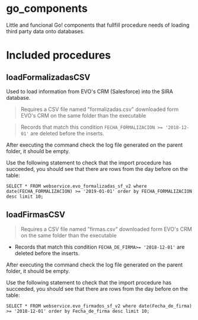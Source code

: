# go_components
Little and funcional Go! components that fullfill procedure needs of loading third party data onto databases.

# Included procedures

## loadFormalizadasCSV

Used to load information from EVO's CRM (Salesforce) into the SIRA database.

> Requires a CSV file named "formalizadas.csv" downloaded form EVO's CRM on the same folder than the executable 
  
> Records that match this condition `FECHA_FORMALIZACION >= '2018-12-01'` are deleted before the inserts.

After executing the command check the log file generated on the parent folder, it should be empty.

Use the following statement to check that the import procedure has succeeded, you should see that there are rows from the day before on the table:

```
SELECT * FROM webservice.evo_formalizadas_sf_v2 where date(FECHA_FORMALIZACION) >= '2019-01-01' order by FECHA_FORMALIZACION desc limit 10;
```
  
## loadFirmasCSV 

> Requires a CSV file named "firmas.csv" downloaded form EVO's CRM on the same folder than the executable 

* Records that match this condition `FECHA_DE_FIRMA>= '2018-12-01'` are deleted before the inserts.

After executing the command check the log file generated on the parent folder, it should be empty.

Use the following statement to check that the import procedure has succeeded, you should see that there are rows from the day before on the table:

```
SELECT * FROM webservice.evo_firmados_sf_v2 where date(Fecha_de_firma) >= '2018-12-01' order by Fecha_de_firma desc limit 10;
```
